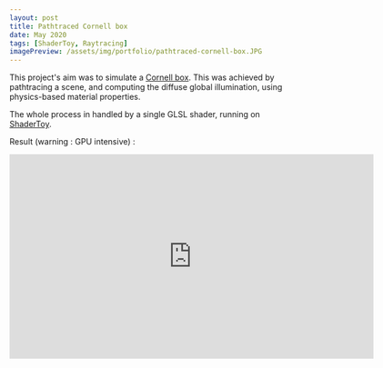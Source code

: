 ```yaml
---
layout: post
title: Pathtraced Cornell box
date: May 2020
tags: [ShaderToy, Raytracing]
imagePreview: /assets/img/portfolio/pathtraced-cornell-box.JPG
---
```


This project's aim was to simulate a [Cornell box](https://en.wikipedia.org/wiki/Cornell_box). This was achieved by 
pathtracing a scene, and computing the diffuse global illumination, using physics-based material properties.

The whole process in handled by a single GLSL shader, running on [ShaderToy](https://www.shadertoy.com). 

Result (warning : GPU intensive) :
<iframe width="640" height="360" frameborder="0" src="https://www.shadertoy.com/embed/WdsfDf?gui=true&t=10&paused=true&muted=false" allowfullscreen></iframe>
